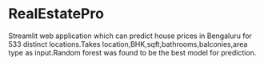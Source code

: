# RealEstatePro
Streamlit web application which can predict house prices in Bengaluru for 533 distinct locations.Takes location,BHK,sqft,bathrooms,balconies,area type as input.Random forest was found to be the best model for prediction.
